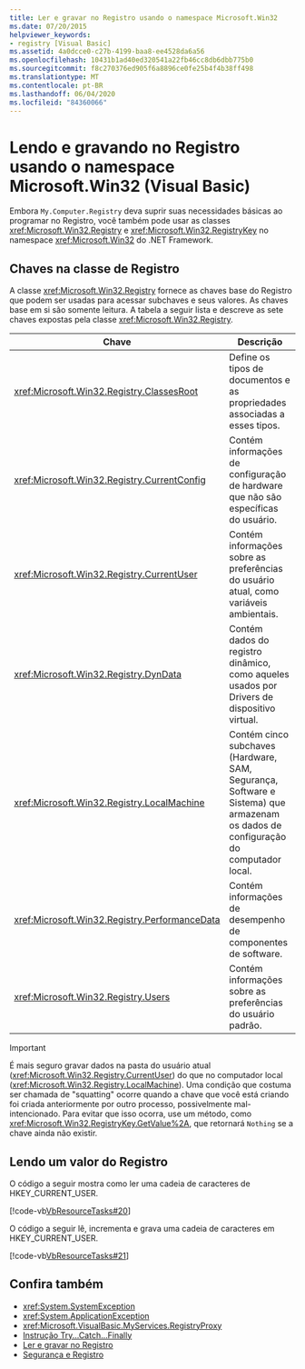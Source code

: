 ```yaml
---
title: Ler e gravar no Registro usando o namespace Microsoft.Win32
ms.date: 07/20/2015
helpviewer_keywords:
- registry [Visual Basic]
ms.assetid: 4a0dcce0-c27b-4199-baa8-ee4528da6a56
ms.openlocfilehash: 10431b1ad40ed320541a22fb46cc8db6dbb775b0
ms.sourcegitcommit: f8c270376ed905f6a8896ce0fe25b4f4b38ff498
ms.translationtype: MT
ms.contentlocale: pt-BR
ms.lasthandoff: 06/04/2020
ms.locfileid: "84360066"
---
```

# <a name="reading-from-and-writing-to-the-registry-using-the-microsoftwin32-namespace-visual-basic"></a>Lendo e gravando no Registro usando o namespace Microsoft.Win32 (Visual Basic)

Embora `My.Computer.Registry` deva suprir suas necessidades básicas ao programar no Registro, você também pode usar as classes <xref:Microsoft.Win32.Registry> e <xref:Microsoft.Win32.RegistryKey> no namespace <xref:Microsoft.Win32> do .NET Framework.  
  
## <a name="keys-in-the-registry-class"></a>Chaves na classe de Registro  

 A classe <xref:Microsoft.Win32.Registry> fornece as chaves base do Registro que podem ser usadas para acessar subchaves e seus valores. As chaves base em si são somente leitura. A tabela a seguir lista e descreve as sete chaves expostas pela classe <xref:Microsoft.Win32.Registry>.  
  
|**Chave**|**Descrição**|  
|-------------|---------------------|  
|<xref:Microsoft.Win32.Registry.ClassesRoot>|Define os tipos de documentos e as propriedades associadas a esses tipos.|  
|<xref:Microsoft.Win32.Registry.CurrentConfig>|Contém informações de configuração de hardware que não são específicas do usuário.|  
|<xref:Microsoft.Win32.Registry.CurrentUser>|Contém informações sobre as preferências do usuário atual, como variáveis ambientais.|  
|<xref:Microsoft.Win32.Registry.DynData>|Contém dados do registro dinâmico, como aqueles usados por Drivers de dispositivo virtual.|  
|<xref:Microsoft.Win32.Registry.LocalMachine>|Contém cinco subchaves (Hardware, SAM, Segurança, Software e Sistema) que armazenam os dados de configuração do computador local.|  
|<xref:Microsoft.Win32.Registry.PerformanceData>|Contém informações de desempenho de componentes de software.|  
|<xref:Microsoft.Win32.Registry.Users>|Contém informações sobre as preferências do usuário padrão.|  
  
> [!IMPORTANT]
> É mais seguro gravar dados na pasta do usuário atual (<xref:Microsoft.Win32.Registry.CurrentUser>) do que no computador local (<xref:Microsoft.Win32.Registry.LocalMachine>). Uma condição que costuma ser chamada de "squatting" ocorre quando a chave que você está criando foi criada anteriormente por outro processo, possivelmente mal-intencionado. Para evitar que isso ocorra, use um método, como <xref:Microsoft.Win32.RegistryKey.GetValue%2A>, que retornará `Nothing` se a chave ainda não existir.  
  
## <a name="reading-a-value-from-the-registry"></a>Lendo um valor do Registro  

 O código a seguir mostra como ler uma cadeia de caracteres de HKEY_CURRENT_USER.  
  
 [!code-vb[VbResourceTasks#20](~/samples/snippets/visualbasic/VS_Snippets_VBCSharp/VbResourceTasks/VB/Class1.vb#20)]  
  
 O código a seguir lê, incrementa e grava uma cadeia de caracteres em HKEY_CURRENT_USER.  
  
 [!code-vb[VbResourceTasks#21](~/samples/snippets/visualbasic/VS_Snippets_VBCSharp/VbResourceTasks/VB/Class1.vb#21)]  
  
## <a name="see-also"></a>Confira também

- <xref:System.SystemException>
- <xref:System.ApplicationException>
- <xref:Microsoft.VisualBasic.MyServices.RegistryProxy>
- [Instrução Try...Catch...Finally](../../../language-reference/statements/try-catch-finally-statement.md)
- [Ler e gravar no Registro](reading-from-and-writing-to-the-registry.md)
- [Segurança e Registro](security-and-the-registry.md)
